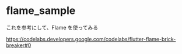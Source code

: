 # flame_sample

これを参考にして、Flame を使ってみる

https://codelabs.developers.google.com/codelabs/flutter-flame-brick-breaker#0
